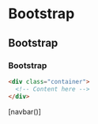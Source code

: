 # Bootstrap
## Bootstrap
### Bootstrap
```html
<div class="container">
  <!-- Content here -->
</div>
```
[navbar()]
